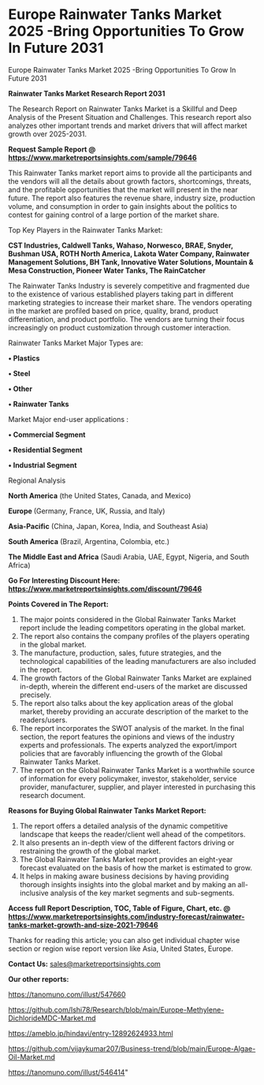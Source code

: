 # Europe Rainwater Tanks Market 2025 -Bring Opportunities To Grow In Future 2031
Europe Rainwater Tanks Market 2025 -Bring Opportunities To Grow In Future 2031

<strong>Rainwater Tanks Market Research Report 2031</strong>

The Research Report on Rainwater Tanks Market is a Skillful and Deep Analysis of the Present Situation and Challenges. This research report also analyzes other important trends and market drivers that will affect market growth over 2025-2031.

<strong>Request Sample Report @ <a href=https://www.marketreportsinsights.com/sample/79646>https://www.marketreportsinsights.com/sample/79646</a></strong>

This Rainwater Tanks market report aims to provide all the participants and the vendors will all the details about growth factors, shortcomings, threats, and the profitable opportunities that the market will present in the near future. The report also features the revenue share, industry size, production volume, and consumption in order to gain insights about the politics to contest for gaining control of a large portion of the market share.

Top Key Players in the Rainwater Tanks Market:

<strong>CST Industries, Caldwell Tanks, Wahaso, Norwesco, BRAE, Snyder, Bushman USA, ROTH North America, Lakota Water Company, Rainwater Management Solutions, BH Tank, Innovative Water Solutions, Mountain & Mesa Construction, Pioneer Water Tanks, The RainCatcher</strong>

The Rainwater Tanks Industry is severely competitive and fragmented due to the existence of various established players taking part in different marketing strategies to increase their market share. The vendors operating in the market are profiled based on price, quality, brand, product differentiation, and product portfolio. The vendors are turning their focus increasingly on product customization through customer interaction.

Rainwater Tanks Market Major Types are:

<strong>• Plastics

• Steel

• Other

• Rainwater Tanks</strong>

Market Major end-user applications :

<strong>• Commercial Segment

• Residential Segment

• Industrial Segment</strong>

Regional Analysis

</u><strong><b>North America</b></strong> (the United States, Canada, and Mexico)

<strong><b>Europe </b></strong>(Germany, France, UK, Russia, and Italy)

<strong><b>Asia-Pacific</b></strong> (China, Japan, Korea, India, and Southeast Asia)

<strong><b>South America</b></strong> (Brazil, Argentina, Colombia, etc.)

<strong><b>The Middle East and Africa</b></strong> (Saudi Arabia, UAE, Egypt, Nigeria, and South Africa)

<strong>Go For Interesting Discount Here: <a href=https://www.marketreportsinsights.com/discount/79646>https://www.marketreportsinsights.com/discount/79646</a></strong>

<strong>Points Covered in The Report:</strong>
<ol>
  <li>The major points considered in the Global Rainwater Tanks Market report include the leading competitors operating in the global market.</li>
  <li>The report also contains the company profiles of the players operating in the global market.</li>
  <li>The manufacture, production, sales, future strategies, and the technological capabilities of the leading manufacturers are also included in the report.</li>
  <li>The growth factors of the Global Rainwater Tanks Market are explained in-depth, wherein the different end-users of the market are discussed precisely.</li>
  <li>The report also talks about the key application areas of the global market, thereby providing an accurate description of the market to the readers/users.</li>
  <li>The report incorporates the SWOT analysis of the market. In the final section, the report features the opinions and views of the industry experts and professionals. The experts analyzed the export/import policies that are favorably influencing the growth of the Global Rainwater Tanks Market.</li>
  <li>The report on the Global Rainwater Tanks Market is a worthwhile source of information for every policymaker, investor, stakeholder, service provider, manufacturer, supplier, and player interested in purchasing this research document.</li>
</ol>
<strong>Reasons for Buying Global Rainwater Tanks Market Report:</strong>

<ol>
  <li>The report offers a detailed analysis of the dynamic competitive landscape that keeps the reader/client well ahead of the competitors.</li>
  <li>It also presents an in-depth view of the different factors driving or restraining the growth of the global market.</li>
  <li>The Global Rainwater Tanks Market report provides an eight-year forecast evaluated on the basis of how the market is estimated to grow.</li>
  <li>It helps in making aware business decisions by having providing thorough insights insights into the global market and by making an all-inclusive analysis of the key market segments and sub-segments.</li>
</ol>
<strong>Access full Report Description, TOC, Table of Figure, Chart, etc. @ <a href=https://www.marketreportsinsights.com/industry-forecast/rainwater-tanks-market-growth-and-size-2021-79646>https://www.marketreportsinsights.com/industry-forecast/rainwater-tanks-market-growth-and-size-2021-79646</a></strong>


Thanks for reading this article; you can also get individual chapter wise section or region wise report version like Asia, United States, Europe.

<strong>Contact Us:</strong>
sales@marketreportsinsights.com

<strong>Our other reports:</strong>

<a href=https://tanomuno.com/illust/547660>https://tanomuno.com/illust/547660</a>

<a href=https://github.com/Ishi78/Research/blob/main/Europe-Methylene-DichlorideMDC-Market.md>https://github.com/Ishi78/Research/blob/main/Europe-Methylene-DichlorideMDC-Market.md</a>

<a href=https://ameblo.jp/hindavi/entry-12892624933.html>https://ameblo.jp/hindavi/entry-12892624933.html</a>

<a href=https://github.com/vijaykumar207/Business-trend/blob/main/Europe-Algae-Oil-Market.md>https://github.com/vijaykumar207/Business-trend/blob/main/Europe-Algae-Oil-Market.md</a>

<a href=https://tanomuno.com/illust/546414>https://tanomuno.com/illust/546414</a>"
